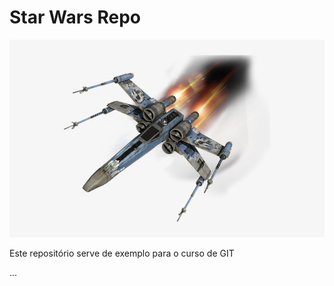 # Star Wars Repo

![XWing](./NaveStarWars.png)

Este repositório serve de exemplo para o curso de GIT

...